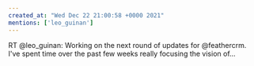 ```yaml
---
created_at: "Wed Dec 22 21:00:58 +0000 2021"
mentions: ['leo_guinan']
---
```


RT @leo_guinan: Working on the next round of updates for @feathercrm. I've spent time over the past few weeks really focusing the vision of…